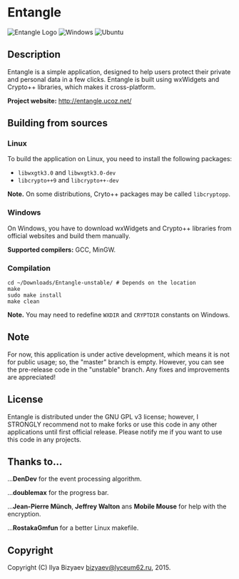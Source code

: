 # Entangle
![Entangle Logo](http://entangle.ucoz.net/Ent2.png)
![Windows](http://entangle.ucoz.net/windows_screenshot.jpg) ![Ubuntu](http://entangle.ucoz.net/ubuntu_screenshot.png)
## Description
Entangle is a simple application, designed to help users protect their private and personal data in a few clicks.
Entangle is built using wxWidgets and Crypto++ libraries, which makes it cross-platform.

**Project website:** http://entangle.ucoz.net/
## Building from sources
### Linux
To build the application on Linux, you need to install the following packages:
- `libwxgtk3.0` and `libwxgtk3.0-dev`
- `libcrypto++9` and `libcrypto++-dev`

**Note.** On some distributions, Cryto++ packages may be called `libcryptopp`.

### Windows
On Windows, you have to download wxWidgets and Crypto++ libraries from official websites and build them manually.

**Supported compilers:** GCC, MinGW.

### Compilation
```
cd ~/Downloads/Entangle-unstable/ # Depends on the location
make
sudo make install
make clean
```
**Note.** You may need to redefine `WXDIR` and `CRYPTDIR` constants on Windows.

## Note
For now, this application is under active development, which means it is not for public usage; so, the "master" branch is empty. However, you can see the pre-release code in the "unstable" branch.
Any fixes and improvements are appreciated!
## License
Entangle is distributed under the GNU GPL v3 license; however, I STRONGLY recommend not to make forks or use this code in any other applications until first official release.
Please notify me if you want to use this code in any projects.
## Thanks to...
...**DenDev** for the event processing algorithm.

...**doublemax** for the progress bar.

...**Jean-Pierre Münch**, **Jeffrey Walton** ans **Mobile Mouse** for help with the encryption.

...**RostakaGmfun** for a better Linux makefile.
## Copyright
Copyright (C) Ilya Bizyaev <bizyaev@lyceum62.ru>, 2015.
